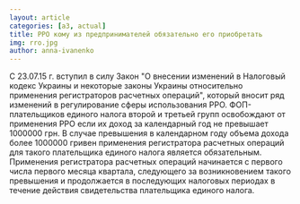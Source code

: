 ```yaml
---
layout: article
categories: [a3, actual]
title: РРО кому из предпринимателей обязательно его приобретать
img: rro.jpg
author: anna-ivanenko
---
```

С 23.07.15 г. вступил в силу Закон "О внесении изменений в Налоговый кодекс Украины и некоторые законы Украины относительно применения регистраторов расчетных операций", который вносит ряд изменений в регулирование сферы использования РРО. ФОП-плательщиков единого налога второй и третьей групп освобождают от применения РРО если их доход за календарный год не превышает 1000000 грн. В случае превышения в календарном году объема дохода более 1000000 гривен применения регистратора расчетных операций для такого плательщика единого налога является обязательным. Применения регистратора расчетных операций начинается с первого числа первого месяца квартала, следующего за возникновением такого превышения и продолжается в последующих налоговых периодах в течение действия свидетельства плательщика единого налога.



